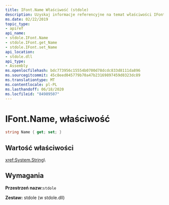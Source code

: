 ```yaml
---
title: IFont.Name Właściwość (stdole)
description: Uzyskaj informacje referencyjne na temat właściwości IFont.Name w programie .NET. Ta właściwość odczytu/zapisu znajduje się w przestrzeni nazw stdole i zestawie stdole.
ms.date: 02/22/2019
topic_type:
- apiref
api_name:
- stdole.IFont.Name
- stdole.IFont.get_Name
- stdole.IFont.set_Name
api_location:
- stdole.dll
api_type:
- Assembly
ms.openlocfilehash: bdc773956c15554b0700d78dcdc833d8111da896
ms.sourcegitcommit: 45c8eed045779b70a47b23169897459d0323dc89
ms.translationtype: MT
ms.contentlocale: pl-PL
ms.lasthandoff: 06/18/2020
ms.locfileid: "84989507"
---
```

# <a name="ifontname-property"></a>IFont.Name, właściwość

```csharp
string Name { get; set; }
```

## <a name="property-value"></a>Wartość właściwości

<xref:System.String>\

## <a name="requirements"></a>Wymagania

**Przestrzeń nazw:**`stdole`

**Zestaw:** stdole (w stdole.dll)
